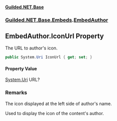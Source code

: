
#### [Guilded.NET.Base](Guilded_NET_Base 'Guilded_NET_Base')
### [Guilded.NET.Base.Embeds](Guilded_NET_Base#Guilded_NET_Base_Embeds 'Guilded.NET.Base.Embeds').[EmbedAuthor](EmbedAuthor 'Guilded.NET.Base.Embeds.EmbedAuthor')
## EmbedAuthor.IconUrl Property
The URL to author's icon.  
```csharp
public System.Uri IconUrl { get; set; }
```

#### Property Value
[System.Uri](https://docs.microsoft.com/en-us/dotnet/api/System.Uri 'System.Uri')
URL?
### Remarks
The icon displayed at the left side of author's name.



Used to display the icon of the content's author.
